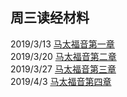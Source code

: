 ## 周三读经材料

2019/3/13 [马太福音第一章]()  
2019/3/20 [马太福音第二章]()  
2019/3/27 [马太福音第三章]()  
2019/4/3  [马太福音第四章]()   
